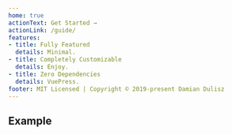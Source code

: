 ```yaml
---
home: true
actionText: Get Started →
actionLink: /guide/
features:
- title: Fully Featured
  details: Minimal.
- title: Completely Customizable
  details: Enjoy.
- title: Zero Dependencies
  details: VuePress.
footer: MIT Licensed | Copyright © 2019-present Damian Dulisz
---
```


## Example

<SimpleExample></SimpleExample>
